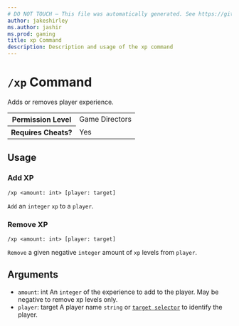 ```yaml
---
# DO NOT TOUCH — This file was automatically generated. See https://github.com/mojang/minecraftapidocsgenerator to modify descriptions, examples, etc.
author: jakeshirley
ms.author: jashir
ms.prod: gaming
title: xp Command
description: Description and usage of the xp command
---
```

# `/xp` Command
Adds or removes player experience.

<table>
  <tr>
    <th>Permission Level</th>
    <td>Game Directors</td>
  </tr>
  <tr>
    <th>Requires Cheats?</th>
    <td>Yes</td>
  </tr>
</table>

## Usage
### Add XP
`/xp <amount: int> [player: target]`

`Add` an `integer` `xp` to a `player`.

### Remove XP
`/xp <amount: int> [player: target]`

`Remove` a given negative `integer` amount of `xp` levels from `player`.

## Arguments
- `amount`: int
An `integer` of the experience to add to the player. May be negative to remove xp levels only.
- `player`: target
A player name `string` or [`target selector`](https://learn.microsoft.com/minecraft/creator/documents/commandsintroduction#target-selectors) to identify the player.
